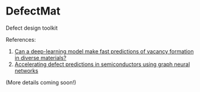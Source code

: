 # DefectMat
Defect design toolkit

References: 
1. [Can a deep-learning model make fast predictions of vacancy formation in diverse materials?](https://pubs.aip.org/aip/adv/article/13/9/095109/2909813)
2. [Accelerating defect predictions in semiconductors using graph neural networks](https://pubs.aip.org/aip/aml/article/2/1/016122/3279661)
   
(More details coming soon!)
